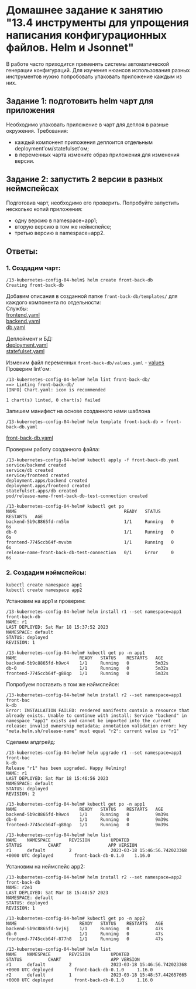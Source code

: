 # Домашнее задание к занятию "13.4 инструменты для упрощения написания конфигурационных файлов. Helm и Jsonnet"
В работе часто приходится применять системы автоматической генерации конфигураций. Для изучения нюансов использования разных инструментов нужно попробовать упаковать приложение каждым из них.

## Задание 1: подготовить helm чарт для приложения
Необходимо упаковать приложение в чарт для деплоя в разные окружения. Требования:
* каждый компонент приложения деплоится отдельным deployment’ом/statefulset’ом;
* в переменных чарта измените образ приложения для изменения версии.

## Задание 2: запустить 2 версии в разных неймспейсах
Подготовив чарт, необходимо его проверить. Попробуйте запустить несколько копий приложения:
* одну версию в namespace=app1;
* вторую версию в том же неймспейсе;
* третью версию в namespace=app2.

## Ответы:

### 1. Создадим чарт:
```
/13-kubernetes-config-04-helm$ helm create front-back-db
Creating front-back-db
```
Добавим описания в созданной папке `front-back-db/templates/` для каждого компонента по отдельности:  
Службы:  
[frontend.yaml](front-back-db/templates/frontend.yaml)  
[backend.yaml](front-back-db/templates/backend.yaml)  
[db.yaml](front-back-db/templates/db.yaml)  

Деплоймент и БД:  
[deployment.yaml](front-back-db/templates/deployment.yaml)  
[statefulset.yaml](front-back-db/templates/statefulset.yaml)  

Изменим файл переменных `front-back-db/values.yaml` - [values](front-back-db/values.yaml)  
Проверим lint'ом:
```
/13-kubernetes-config-04-helm# helm lint front-back-db/
==> Linting front-back-db/
[INFO] Chart.yaml: icon is recommended

1 chart(s) linted, 0 chart(s) failed
```
Запишем манифест на основе созданного нами шаблона
```
/13-kubernetes-config-04-helm# helm template front-back-db > front-back-db.yaml
```
  
[front-back-db.yaml](front-back-db.yaml)  

Проверим работу созданного файла:  
```
/13-kubernetes-config-04-helm# kubectl apply -f front-back-db.yaml
service/backend created
service/db created
service/frontend created
deployment.apps/backend created
deployment.apps/frontend created
statefulset.apps/db created
pod/release-name-front-back-db-test-connection created

/13-kubernetes-config-04-helm# kubectl get po
NAME                                         READY   STATUS    RESTARTS   AGE
backend-5b9c8865fd-rn5lm                     1/1     Running   0          6s
db-0                                         1/1     Running   0          6s
frontend-7745ccb64f-mvvbm                    1/1     Running   0          6s
release-name-front-back-db-test-connection   0/1     Error     0          6s
```

### 2. Создадим нэймспейсы:
```
kubectl create namespace app1
kubectl create namespace app2 
```
Установим на app1 и проверим:
```
/13-kubernetes-config-04-helm# helm install r1 --set namespace=app1 front-back-db
NAME: r1
LAST DEPLOYED: Sat Mar 18 15:37:52 2023
NAMESPACE: default
STATUS: deployed
REVISION: 1

/13-kubernetes-config-04-helm# kubectl get po -n app1
NAME                        READY   STATUS    RESTARTS   AGE
backend-5b9c8865fd-h9wc4    1/1     Running   0          5m32s
db-0                        1/1     Running   0          5m32s
frontend-7745ccb64f-g88qp   1/1     Running   0          5m32s
```
  
Попробуем поставить в том же нэймспейсе:
```
/13-kubernetes-config-04-helm# helm install r2 --set namespace=app1 front-bac
k-db
Error: INSTALLATION FAILED: rendered manifests contain a resource that already exists. Unable to continue with install: Service "backend" in namespace "app1" exists and cannot be imported into the current release: invalid ownership metadata; annotation validation error: key "meta.helm.sh/release-name" must equal "r2": current value is "r1"
```
  
Сделаем апдгрейд:
```
/13-kubernetes-config-04-helm# helm upgrade r1 --set namespace=app1 front-bac
k-db
Release "r1" has been upgraded. Happy Helming!
NAME: r1
LAST DEPLOYED: Sat Mar 18 15:46:56 2023
NAMESPACE: default
STATUS: deployed
REVISION: 2

/13-kubernetes-config-04-helm# kubectl get po -n app1
NAME                        READY   STATUS    RESTARTS   AGE
backend-5b9c8865fd-h9wc4    1/1     Running   0          9m39s
db-0                        1/1     Running   0          9m39s
frontend-7745ccb64f-g88qp   1/1     Running   0          9m39s

/13-kubernetes-config-04-helm# helm list
NAME    NAMESPACE       REVISION        UPDATED                                 STATUS          CHART                  APP VERSION
r1      default         2               2023-03-18 15:46:56.742023368 +0000 UTC deployed        front-back-db-0.1.0    1.16.0
```
  
Установим на неймспейс app2:
```
/13-kubernetes-config-04-helm# helm install r2 --set namespace=app2 front-back-db
NAME: r2e1
LAST DEPLOYED: Sat Mar 18 15:48:57 2023
NAMESPACE: default
STATUS: deployed
REVISION: 1

/13-kubernetes-config-04-helm# kubectl get po -n app2
NAME                        READY   STATUS    RESTARTS   AGE
backend-5b9c8865fd-5vj6j    1/1     Running   0          47s
db-0                        1/1     Running   0          47s
frontend-7745ccb64f-877h8   1/1     Running   0          47s

/13-kubernetes-config-04-helm# helm list
NAME    NAMESPACE       REVISION        UPDATED                                 STATUS          CHART                   APP VERSION
r1      default         2               2023-03-18 15:46:56.742023368 +0000 UTC deployed        front-back-db-0.1.0     1.16.0
r2      default         1               2023-03-18 15:48:57.442657665 +0000 UTC deployed        front-back-db-0.1.0     1.16.0
```
